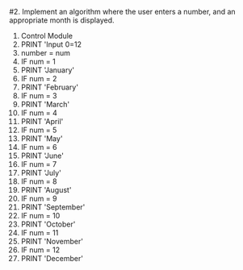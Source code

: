 #2. Implement an algorithm where the user enters a number, and an appropriate month is displayed.
1. Control Module
2. PRINT 'Input 0<number>=12
3. number = num
4. IF num = 1
5.  PRINT 'January'
6. IF num = 2
7.  PRINT 'February'
8. IF num = 3
9.  PRINT 'March'
10. IF num = 4
11.  PRINT 'April'
12. IF num = 5
13.  PRINT 'May'
14. IF num = 6
15.  PRINT 'June'
16. IF num = 7
17.  PRINT 'July'
18. IF num = 8
19.  PRINT 'August'
20. IF num = 9
21.  PRINT 'September'
22. IF num = 10
23.  PRINT 'October'
24. IF num = 11
25.  PRINT 'November'
26. IF num = 12
27.  PRINT 'December'
